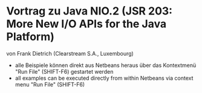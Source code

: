 # Vortrag zu Java NIO.2 (JSR 203: More New I/O APIs for the Java Platform)
von Frank Dietrich (Clearstream S.A., Luxembourg)

- alle Beispiele können direkt aus Netbeans heraus über das Kontextmenü "Run File" (SHIFT-F6) gestartet werden
- all examples can be executed directly from within Netbeans via context menu "Run File" (SHIFT-F6)

